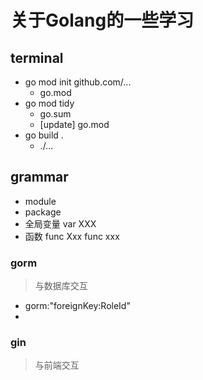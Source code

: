# 关于Golang的一些学习

## terminal 

- go mod init github.com/...
  - go.mod
- go mod tidy
  - go.sum
  - [update] go.mod
- go build .
  - ./...

## grammar

- module
- package
- 全局变量 var XXX
- 函数 func Xxx    func xxx

### gorm

> 与数据库交互

- gorm:"foreignKey:RoleId"
- 

### gin

> 与前端交互
